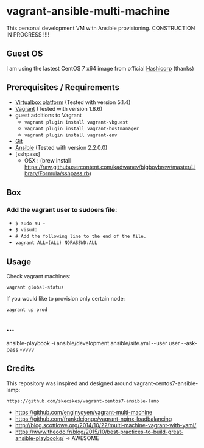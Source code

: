 # vagrant-ansible-multi-machine

This personal development VM with Ansible provisioning. CONSTRUCTION IN PROGRESS !!!!


## Guest OS

I am using the lastest CentOS 7 x64 image from official [Hashicorp](https://atlas.hashicorp.com/centos/7) (thanks)

## Prerequisites / Requirements

- [Virtualbox platform](https://www.virtualbox.org/wiki/Downloads) (Tested with version 5.1.4)
- [Vagrant](https://docs.vagrantup.com/v2/installation/) (Tested with version 1.8.6)
- guest additions to Vagrant
  - `vagrant plugin install vagrant-vbguest`
  - `vagrant plugin install vagrant-hostmanager`
  - `vagrant plugin install vagrant-env`
- [Git](https://git-scm.com/)
- [Ansible](http://docs.ansible.com/ansible/intro_installation.html) (Tested with version 2.2.0.0)
- [sshpass] 
  - OSX :
  (brew install https://raw.githubusercontent.com/kadwanev/bigboybrew/master/Library/Formula/sshpass.rb)

## Box

### Add the vagrant user to sudoers file:
  - `$ sudo su -`
  - `$ visudo`
  - `# Add the following line to the end of the file.`
  - `vagrant ALL=(ALL) NOPASSWD:ALL`


## Usage

Check vagrant machines: 

    vagrant global-status

If you would like to provision only certain node:

    vagrant up prod

## ...

ansible-playbook -i ansible/development ansible/site.yml --user user --ask-pass -vvvv



## Credits
This repository was inspired and designed around vagrant-centos7-ansible-lamp:
    
    https://github.com/skecskes/vagrant-centos7-ansible-lamp


- https://github.com/enginyoyen/vagrant-multi-machine
- https://github.com/frankdejonge/vagrant-nginx-loadbalancing
- http://blog.scottlowe.org/2014/10/22/multi-machine-vagrant-with-yaml/
- https://www.theodo.fr/blog/2015/10/best-practices-to-build-great-ansible-playbooks/  => AWESOME

